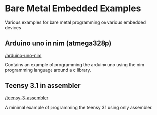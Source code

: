 # Bare Metal Embedded Examples

Various examples for bare metal programming on various embedded devices

## Arduino uno in nim (atmega328p)
[/arduino-uno-nim](arduino-uno-nim)

Contains an example of programming the arduino uno using the nim programming language around a c library.

## Teensy 3.1 in assembler
[/teensy-3-assembler](teensy-3-assembler)

A minimal example of programming the teensy 3.1 using only assembler.
